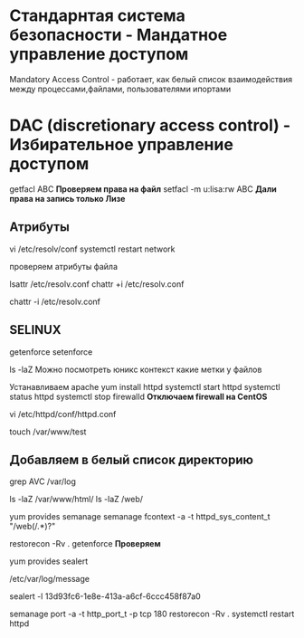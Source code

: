# Стандарнтая система безопасности - Мандатное управление доступом

Mandatory Access Control - работает, как белый список взаимодействия между процессами,файлами, пользователями ипортами

# DAC (discretionary access control) - Избирательное управление доступом

getfacl ABC **Проверяем права на файл**
setfacl -m u:lisa:rw ABC **Дали права на запись только Лизе**

## Атрибуты

vi /etc/resolv/conf
systemctl restart network

проверяем атрибуты файла

lsattr /etc/resolv.conf
chattr +i /etc/resolv.conf

<!-- Теперь никто ничего с файлом не сможет сделать. Отменить изменение трибуа можно -->

chattr -i /etc/resolv.conf

## SELINUX

<!-- вкл или выкл / После перезагрузки
Если включен то есть 2 режимаЖ
1. Enforcing
2. Permissive (Временное отклюение политики) -->

getenforce
setenforce

<!-- vi /etc/selinux/config Тут можно полностью выключить -->

ls -laZ Можно посмотреть юникс контекст какие метки у файлов

Устанавливаем apache
yum install httpd
systemctl start httpd
systemctl status httpd
systemctl stop firewalld **Отключаем firewall на CentOS**

<!-- Узнаем откуда загрузка сайта -->

vi /etc/httpd/conf/httpd.conf

<!--
После изменения файла открываем страницу и смотрим вкладку Network. Ответ должен быть 200. Код 304 это ответ с хэша.
Создаем новую директорию сайта -->

touch /var/www/test

## Добавляем в белый список директорию

grep AVC /var/log

<!-- Видим, что у нас отрабатывает отказ -->
<!-- Проверяем юникс контекст рабочей папки и сравниваем его с юникс контентом новой -->

ls -laZ /var/www/html/
ls -laZ /web/

<!-- Устанавливаем политику -->

yum provides semanage
semanage fcontext -a -t httpd_sys_content_t "/web(/.\*)?"

<!-- Проверяем приминение политики -->

restorecon -Rv .
getenforce **Проверяем**

<!-- Утилита для чтения логов -->

yum provides sealert

<!-- После ошибок перейти на  -->

/etc/var/log/message

<!-- Найти sealert -->

sealert -l 13d93fc6-1e8e-413a-a6cf-6ccc458f87a0

<!-- Применить рекомендацию -->

semanage port -a -t http_port_t -p tcp 180
restorecon -Rv .
systemctl restart httpd
